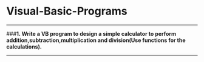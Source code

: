 # Visual-Basic-Programs
___

###**1. Write a VB program to design a simple calculator to perform addition,subtraction,multiplication and division(Use functions for the calculations).**

---
